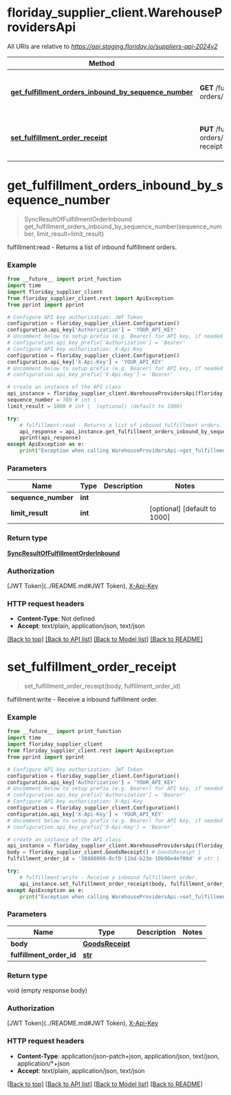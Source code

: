 # floriday_supplier_client.WarehouseProvidersApi

All URIs are relative to *https://api.staging.floriday.io/suppliers-api-2024v2*

Method | HTTP request | Description
------------- | ------------- | -------------
[**get_fulfillment_orders_inbound_by_sequence_number**](WarehouseProvidersApi.md#get_fulfillment_orders_inbound_by_sequence_number) | **GET** /fulfillment-orders/inbound/sync/{sequenceNumber} | fulfillment:read - Returns a list of inbound fulfillment orders.
[**set_fulfillment_order_receipt**](WarehouseProvidersApi.md#set_fulfillment_order_receipt) | **PUT** /fulfillment-orders/{fulfillmentOrderId}/goods-receipt | fulfillment:write - Receive a inbound fulfillment order.

# **get_fulfillment_orders_inbound_by_sequence_number**
> SyncResultOfFulfillmentOrderInbound get_fulfillment_orders_inbound_by_sequence_number(sequence_number, limit_result=limit_result)

fulfillment:read - Returns a list of inbound fulfillment orders.

### Example
```python
from __future__ import print_function
import time
import floriday_supplier_client
from floriday_supplier_client.rest import ApiException
from pprint import pprint

# Configure API key authorization: JWT Token
configuration = floriday_supplier_client.Configuration()
configuration.api_key['Authorization'] = 'YOUR_API_KEY'
# Uncomment below to setup prefix (e.g. Bearer) for API key, if needed
# configuration.api_key_prefix['Authorization'] = 'Bearer'
# Configure API key authorization: X-Api-Key
configuration = floriday_supplier_client.Configuration()
configuration.api_key['X-Api-Key'] = 'YOUR_API_KEY'
# Uncomment below to setup prefix (e.g. Bearer) for API key, if needed
# configuration.api_key_prefix['X-Api-Key'] = 'Bearer'

# create an instance of the API class
api_instance = floriday_supplier_client.WarehouseProvidersApi(floriday_supplier_client.ApiClient(configuration))
sequence_number = 789 # int | 
limit_result = 1000 # int |  (optional) (default to 1000)

try:
    # fulfillment:read - Returns a list of inbound fulfillment orders.
    api_response = api_instance.get_fulfillment_orders_inbound_by_sequence_number(sequence_number, limit_result=limit_result)
    pprint(api_response)
except ApiException as e:
    print("Exception when calling WarehouseProvidersApi->get_fulfillment_orders_inbound_by_sequence_number: %s\n" % e)
```

### Parameters

Name | Type | Description  | Notes
------------- | ------------- | ------------- | -------------
 **sequence_number** | **int**|  | 
 **limit_result** | **int**|  | [optional] [default to 1000]

### Return type

[**SyncResultOfFulfillmentOrderInbound**](SyncResultOfFulfillmentOrderInbound.md)

### Authorization

[JWT Token](../README.md#JWT Token), [X-Api-Key](../README.md#X-Api-Key)

### HTTP request headers

 - **Content-Type**: Not defined
 - **Accept**: text/plain, application/json, text/json

[[Back to top]](#) [[Back to API list]](../README.md#documentation-for-api-endpoints) [[Back to Model list]](../README.md#documentation-for-models) [[Back to README]](../README.md)

# **set_fulfillment_order_receipt**
> set_fulfillment_order_receipt(body, fulfillment_order_id)

fulfillment:write - Receive a inbound fulfillment order.

### Example
```python
from __future__ import print_function
import time
import floriday_supplier_client
from floriday_supplier_client.rest import ApiException
from pprint import pprint

# Configure API key authorization: JWT Token
configuration = floriday_supplier_client.Configuration()
configuration.api_key['Authorization'] = 'YOUR_API_KEY'
# Uncomment below to setup prefix (e.g. Bearer) for API key, if needed
# configuration.api_key_prefix['Authorization'] = 'Bearer'
# Configure API key authorization: X-Api-Key
configuration = floriday_supplier_client.Configuration()
configuration.api_key['X-Api-Key'] = 'YOUR_API_KEY'
# Uncomment below to setup prefix (e.g. Bearer) for API key, if needed
# configuration.api_key_prefix['X-Api-Key'] = 'Bearer'

# create an instance of the API class
api_instance = floriday_supplier_client.WarehouseProvidersApi(floriday_supplier_client.ApiClient(configuration))
body = floriday_supplier_client.GoodsReceipt() # GoodsReceipt | 
fulfillment_order_id = '38400000-8cf0-11bd-b23e-10b96e4ef00d' # str | 

try:
    # fulfillment:write - Receive a inbound fulfillment order.
    api_instance.set_fulfillment_order_receipt(body, fulfillment_order_id)
except ApiException as e:
    print("Exception when calling WarehouseProvidersApi->set_fulfillment_order_receipt: %s\n" % e)
```

### Parameters

Name | Type | Description  | Notes
------------- | ------------- | ------------- | -------------
 **body** | [**GoodsReceipt**](GoodsReceipt.md)|  | 
 **fulfillment_order_id** | [**str**](.md)|  | 

### Return type

void (empty response body)

### Authorization

[JWT Token](../README.md#JWT Token), [X-Api-Key](../README.md#X-Api-Key)

### HTTP request headers

 - **Content-Type**: application/json-patch+json, application/json, text/json, application/*+json
 - **Accept**: text/plain, application/json, text/json

[[Back to top]](#) [[Back to API list]](../README.md#documentation-for-api-endpoints) [[Back to Model list]](../README.md#documentation-for-models) [[Back to README]](../README.md)

